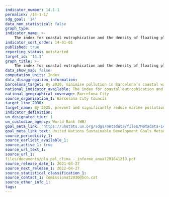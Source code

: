 ```yaml
---
indicator_number: 14.1.1
permalink: /14-1-1/
sdg_goal: '14'
data_non_statistical: false
graph_type: 
indicator_name: >-
    The index for coastal eutrophication and the density of floating plastic detritus
indicator_sort_order: 14-01-01
published: true
reporting_status: notstarted
target_id: '14.1'
graph_title: >-
    The index for coastal eutrophication and the density of floating plastic detritus
data_show_map: false
computation_units: Index
data_disaggregation_information:
barcelona_target: By 2030, minimise pollution in Barcelona’s coastal waters
national_indicator_available: The index for coastal eutrophication and the density of floating plastic detritus
national_geographical_coverage: Barcelona City
source_organisation_1: Barcelona City Council
target_line_2030:
target_name: By 2025, prevent and significantly reduce marine pollution of all kinds, in particular from land-based activities, including marine debris and nutrient pollution
indicator_definition:
un_designated_tier: 1
un_custodian_agency: World Bank (WB)
goal_meta_link: 'https://unstats.un.org/sdgs/metadata/files/Metadata-14-01-01.pdf'
goal_meta_link_text: United Nations Sustainable Development Goals Metadata (pdf 894kB)
source_periodicity_1: 
source_earliest_available_1: 
source_active_1: true
source_url_text_1: 
source_url_1:
files/documents/pla_pel_clima_-_informe_anual201841219.pdf
source_release_date_1: 2021-04-27
source_next_release_1: 2022-04-27
source_statistical_classification_1: 
source_contact_1: comissionat2030@bcn.cat
source_other_info_1:
tags:
---
```


